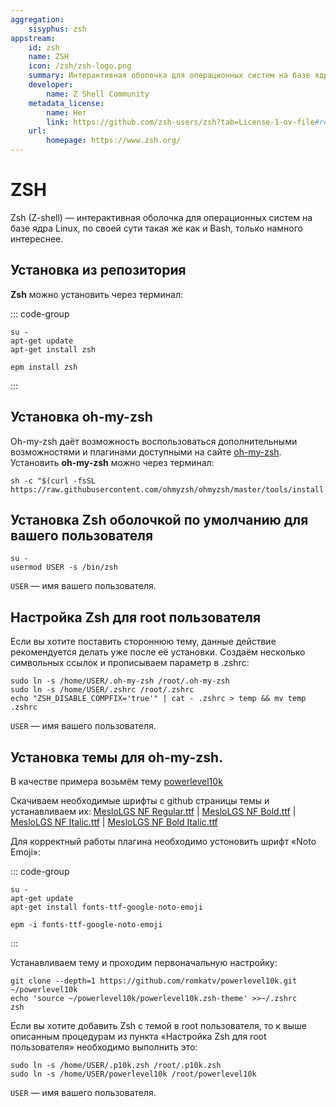 ```yaml
---
aggregation:
    sisyphus: zsh
appstream:
    id: zsh
    name: ZSH
    icon: /zsh/zsh-logo.png
    summary: Интерактивная оболочка для операционных систем на базе ядра Linux
    developer: 
        name: Z Shell Community
    metadata_license: 
        name: Нет
        link: https://github.com/zsh-users/zsh?tab=License-1-ov-file#readme
    url: 
        homepage: https://www.zsh.org/
---
```




# ZSH

Zsh (Z-shell) — интерактивная оболочка для операционных систем на базе ядра Linux, по своей сути такая же как и Bash, только намного интереснее.

## Установка из репозитория

**Zsh** можно установить через терминал:

::: code-group

```shell[apt-get]
su -
apt-get update
apt-get install zsh
```
```shell[epm]
epm install zsh
```
:::

## Установка oh-my-zsh

Oh-my-zsh даёт возможность воспользоваться дополнительными возможностями и плагинами доступными на сайте [oh-my-zsh](https://ohmyz.sh/). Установить **oh-my-zsh** можно через терминал:

```shell
sh -c "$(curl -fsSL https://raw.githubusercontent.com/ohmyzsh/ohmyzsh/master/tools/install.sh)"
```

## Установка Zsh оболочкой по умолчанию для вашего пользователя

```shell
su -
usermod USER -s /bin/zsh
```

`USER` — имя вашего пользователя.

## Настройка Zsh для root пользователя

Если вы хотите поставить стороннюю тему, данные действие рекомендуется делать уже после её установки.
Создаём несколько символьных ссылок и прописываем параметр в .zshrc:

```shell
sudo ln -s /home/USER/.oh-my-zsh /root/.oh-my-zsh
sudo ln -s /home/USER/.zshrc /root/.zshrc
echo "ZSH_DISABLE_COMPFIX='true'" | cat - .zshrc > temp && mv temp .zshrc
```
`USER` — имя вашего пользователя.


## Установка темы для oh-my-zsh.

В качестве примера возьмём тему [powerlevel10k](https://github.com/romkatv/powerlevel10k)

Скачиваем необходимые шрифты с github страницы темы и устанавливаем их: [MesloLGS NF Regular.ttf](https://github.com/romkatv/powerlevel10k-media/raw/master/MesloLGS%20NF%20Regular.ttf) | [MesloLGS NF Bold.ttf](https://github.com/romkatv/powerlevel10k-media/raw/master/MesloLGS%20NF%20Bold.ttf) | [MesloLGS NF Italic.ttf](https://github.com/romkatv/powerlevel10k-media/raw/master/MesloLGS%20NF%20Italic.ttf) | [MesloLGS NF Bold Italic.ttf](https://github.com/romkatv/powerlevel10k-media/raw/master/MesloLGS%20NF%20Bold%20Italic.ttf)

Для корректный работы плагина необходимо устоновить шрифт «Noto Emoji»:

::: code-group

```shell[apt-get]
su -
apt-get update
apt-get install fonts-ttf-google-noto-emoji
```
```shell[epm]
epm -i fonts-ttf-google-noto-emoji
```
:::

Устанавливаем тему и проходим первоначальную настройку:

```shell
git clone --depth=1 https://github.com/romkatv/powerlevel10k.git ~/powerlevel10k
echo 'source ~/powerlevel10k/powerlevel10k.zsh-theme' >>~/.zshrc
zsh
```

Если вы хотите добавить Zsh с темой в root пользователя, то к выше описанным процедурам из пункта «Настройка Zsh для root пользователя» необходимо выполнить это:

```shell
sudo ln -s /home/USER/.p10k.zsh /root/.p10k.zsh
sudo ln -s /home/USER/powerlevel10k /root/powerlevel10k
```
`USER` — имя вашего пользователя.